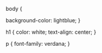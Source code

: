 body {

  background-color: lightblue;
}

h1 {
  color: white;
  text-align: center;
}

p {
  font-family: verdana;
}